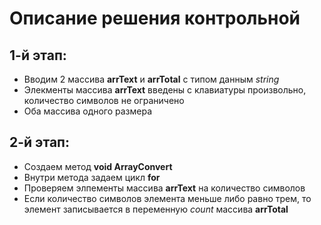# Описание решения контрольной

## 1-й этап:

* Вводим 2 массива **arrText** и **arrTotal** с типом данным *string*
* Элекменты массива **arrText** введены с клавиатуры произвольно, количество символов не ограничено
* Оба массива одного размера

## 2-й этап:

* Создаем метод **void ArrayConvert**
* Внутри метода задаем цикл **for**
* Проверяем элпементы массива **arrText** на количество символов
* Если количество символов элемента меньше либо равно трем, то элемент записывается в переменную *count* массива **arrTotal**
